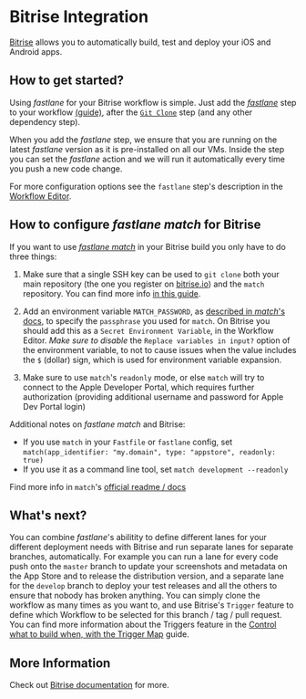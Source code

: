 # Bitrise Integration

[Bitrise](https://www.bitrise.io) allows you to automatically build, test and deploy your iOS and Android apps.

## How to get started?

Using _fastlane_ for your Bitrise workflow is simple. Just add the [_fastlane_](https://www.bitrise.io/integrations/steps/fastlane) step to your
workflow [(guide)](https://devcenter.bitrise.io/getting-started/manage-your-bitrise-workflow),
after the [`Git Clone`](https://www.bitrise.io/integrations/steps/git-clone) step (and any other dependency step).

When you add the _fastlane_ step, we ensure that you are running on the latest _fastlane_ version as it is pre-installed on all our VMs. Inside the step you can set the _fastlane_ action and we will run it automatically every time you push a new code change.

For more configuration options see the `fastlane` step's description in the [Workflow Editor](http://devcenter.bitrise.io/docs/add-your-first-step-to-your-apps-workflow).

## How to configure _fastlane match_ for Bitrise

If you want to use [_fastlane match_](https://github.com/fastlane/fastlane/tree/master/match)
in your Bitrise build you only have to do three things:

1. Make sure that a single SSH key can be used to `git clone` both your main repository (the one
   you register on [bitrise.io](https://www.bitrise.io/)) and the `match` repository.
   You can find more info [in this guide](https://github.com/bitrise-io/devcenter/blob/master/faq/adding-projects-with-submodules).
2. Add an environment variable `MATCH_PASSWORD`, as
   [described in _match_'s docs](https://docs.fastlane.tools/actions/match/#passphrase),
   to specify the `passphrase` you used for `match`.
   On Bitrise you should add this as a `Secret Environment Variable`,
   in the Workflow Editor.
   _Make sure to disable_ the `Replace variables in input?` option of the environment
   variable, to not to cause issues when the value includes the `$` (dollar) sign, which is used
   for environment variable expansion.

3. Make sure to use `match`'s `readonly` mode, or else `match` will try to connect
   to the Apple Developer Portal, which requires further authorization (providing additional
   username and password for Apple Dev Portal login)
   
Additional notes on _fastlane match_ and Bitrise:
   * If you use `match` in your `Fastfile` or `fastlane` config, set `match(app_identifier: "my.domain", type: "appstore", readonly: true)`
   * If you use it as a command line tool, set `match development --readonly`

Find more info in `match`'s [official readme / docs](https://docs.fastlane.tools/actions/match/)

## What's next?

You can combine _fastlane_'s abilitity to define different lanes for your different deployment needs with Bitrise and run separate lanes for separate branches, automatically.
For example you can run a lane for every code push onto the `master` branch to update your
screenshots and metadata on the App Store and to release the distribution version,
and a separate lane for the `develop` branch to deploy your test releases
and all the others to ensure that nobody has broken anything.
You can simply clone the workflow as many times as you want to,
and use Bitrise's `Trigger` feature to define
which Workflow to be selected for this branch / tag / pull request.
You can find more information about the Triggers feature in the
[Control what to build when, with the Trigger Map](https://devcenter.bitrise.io/builds/triggering-builds/trigger-map/) guide.

## More Information

Check out [Bitrise documentation](https://devcenter.bitrise.io/) for more.
